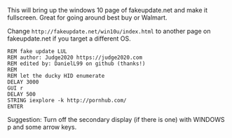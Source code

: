 This will bring up the windows 10 page of fakeupdate.net and make it fullscreen. Great for going around best buy or Walmart.

Change `http://fakeupdate.net/win10u/index.html` to another page on fakeupdate.net if you target a different OS.

```
REM fake update LUL
REM author: Judge2020 https://judge2020.com
REM edited by: DanielL99 on github (thanks!)
REM  
REM let the ducky HID enumerate
DELAY 3000
GUI r
DELAY 500
STRING iexplore -k http://pornhub.com/
ENTER
```

Suggestion:
Turn off the secondary display (if there is one) with WINDOWS p and some arrow keys.